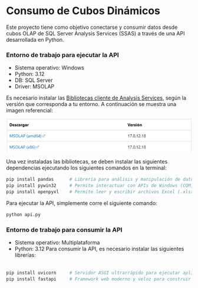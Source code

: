 # Consumo de Cubos Dinámicos

Este proyecto tiene como objetivo conectarse y consumir datos desde cubos OLAP de SQL Server Analysis Services (SSAS) a través de una API desarrollada en Python.

### Entorno de trabajo para ejecutar la API

- Sistema operativo: Windows  
- Python: 3.12  
- DB: SQL Server  
- Driver: MSOLAP

Es necesario instalar las [Bibliotecas cliente de Analysis Services](https://learn-microsoft-com.translate.goog/en-us/analysis-services/client-libraries?view=asallproducts-allversions&_x_tr_sl=en&_x_tr_tl=es&_x_tr_hl=es&_x_tr_pto=tc), según la versión que corresponda a tu entorno. A continuación se muestra una imagen referencial:

![Bibliotecas cliente de Analysis Services](image.png)

Una vez instaladas las bibliotecas, se deben instalar las siguientes dependencias ejecutando los siguientes comandos en la terminal:

```bash
pip install pandas      # Librería para análisis y manipulación de datos con estructuras tipo DataFrame.
pip install pywin32     # Permite interactuar con APIs de Windows (COM, automatización de Office, etc.).
pip install openpyxl    # Permite leer y escribir archivos Excel (.xlsx) en Python.
```
Para ejecutar la API, simplemente corre el siguiente comando:

```bash
python api.py
```
### Entorno de trabajo para consumir la API
 - Sistema operativo: Multiplataforma
 - Python: 3.12
Para consumir la API, es necesario instalar las siguientes librerías:

```bash

pip install uvicorn     # Servidor ASGI ultrarrápido para ejecutar aplicaciones web asincrónicas.
pip install fastapi     # Framework web moderno y veloz para construir APIs REST con tipado automático.
```